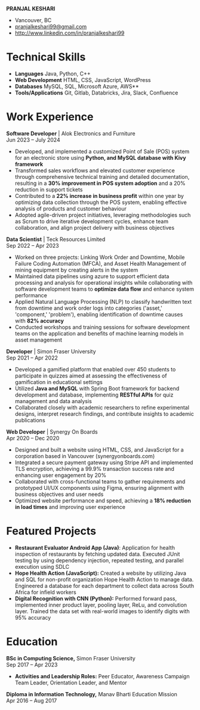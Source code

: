**PRANJAL KESHARI**

- Vancouver, BC
- pranjalkeshari99@gmail.com 
- http://www.linkedin.com/in/pranjalkeshari99

# **Technical Skills**

- **Languages**			Java, Python, C++
- **Web Development** 		HTML, CSS, JavaScript, WordPress
- **Databases**                                            MySQL, SQL, Microsoft Azure, AWS**	
- **Tools/Applications**		Git, Gitlab, Databricks, Jira, Slack, Confluence
# **Work Experience**

**Software Developer** | Alok Electronics and Furniture 	                                                                                                    
Jun 2023 – July 2024

- Developed, and implemented a customized Point of Sale (POS) system for an electronic store using **Python, and MySQL database with Kivy framework**
- Transformed sales workflows and elevated customer experience through comprehensive technical training and detailed documentation, resulting in a **30% improvement in POS system adoption** and a 20% reduction in support tickets        
- Contributed to a **22% increase in business profit** within one year by optimizing data collection through the POS system, enabling effective analysis of products and customer behaviour
- Adopted agile-driven project initiatives, leveraging methodologies such as Scrum to drive iterative development cycles, enhance team collaboration, and align project delivery with business objectives

**Data Scientist** | Teck Resources Limited	                                                                                                                                    
Sep 2022 – Apr 2023

- Worked on three projects: Linking Work Order and Downtime, Mobile Failure Coding Automation (MFCA), and Asset Health Management of mining equipment by creating alerts in the system
- Maintained data pipelines using azure to support efficient data processing and analysis for operational insights while collaborating with software development teams to **optimize data flow** and enhance system performance
- Applied Natural Language Processing (NLP) to classify handwritten text from downtime and work order logs into categories ('asset,' 'component,' 'problem'), enabling identification of downtime causes with **82% accuracy**
- Conducted workshops and training sessions for software development teams on the application and benefits of machine learning models in asset management

**Developer** | Simon Fraser University	                                                                                                                                    
Sep 2021 – Apr 2022

- Developed a gamified platform that enabled over 450 students to participate in quizzes aimed at assessing the effectiveness of gamification in educational settings
- Utilized **Java and MySQL** with Spring Boot framework for backend development and database, implementing **RESTful APIs** for quiz management and data analysis
- Collaborated closely with academic researchers to refine experimental designs, interpret research findings, and contribute insights to academic publications

**Web Developer** | Synergy On Boards				  			                  
Apr 2020 – Dec 2020

- Designed and built a website using HTML, CSS, and JavaScript for a corporation based in Vancouver (synergyonboards.com)
- Integrated a secure payment gateway using Stripe API and implemented TLS encryption, achieving a 99.9% transaction success rate and enhancing user engagement by 20%
- Collaborated with cross-functional teams to gather requirements and prototyped UI/UX components using Figma, ensuring alignment with business objectives and user needs
- Optimized website performance and speed, achieving a **18% reduction in load times** and improving user experience 

# **Featured Projects**

- **Restaurant Evaluator Android App (Java)**: Application for health inspection of restaurants by fetching updated data. Executed JUnit testing by using dependency injection, repeated testing, and parallel execution using SDLC
- **Hope Health Action (JavaScript):** Created a website by utilizing Java and SQL for non-profit organization Hope Health Action to manage data. Engineered a database for each department to collect data across South Africa for infield workers
- **Digital Recognition with CNN (Python):** Performed forward pass, implemented inner product layer, pooling layer, ReLu, and convolution layer. Trained the data set with real-world images to identify digits with 95% accuracy

# **Education**

**BSc in Computing Science,** Simon Fraser University                                              	                                                   
Sep 2017 – Apr 2023 
- **Activities and Leadership Roles:** Peer Educator, Awareness Campaign Team Leader, Orientation Leader, and Mentor

**Diploma in Information Technology,** Manav Bharti Education Mission   		       	                                  
Apr 2016 – Aug 2017
